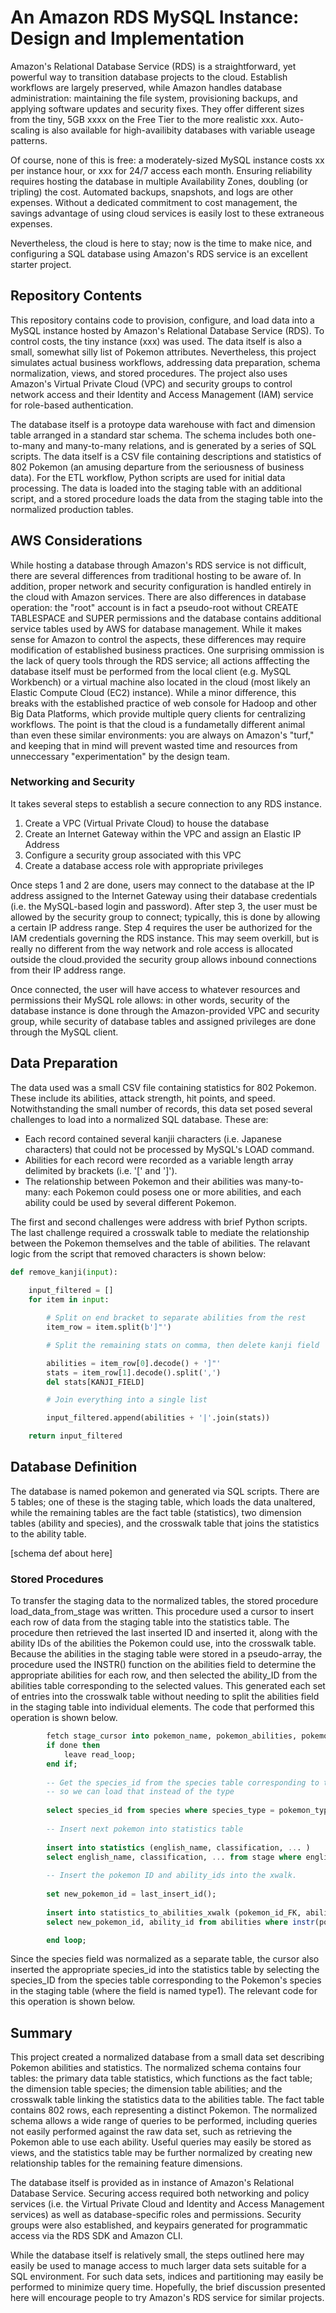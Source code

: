 # An Amazon RDS MySQL Instance: Design and Implementation

Amazon's Relational Database Service (RDS) is a straightforward, yet powerful way to transition database projects to the cloud. Establish workflows are largely preserved, while Amazon handles database administration: maintaining the file system, provisioning backups, and applying software updates and security fixes. They offer different sizes from the tiny, 5GB xxxx on the Free Tier to the more realistic xxx. Auto-scaling is also available for high-availibity databases with variable useage patterns.

Of course, none of this is free: a moderately-sized MySQL instance costs xx per instance hour, or xxx for 24/7 access each month. Ensuring reliability requires hosting the database in multiple Availability Zones, doubling (or tripling) the cost. Automated backups, snapshots, and logs are other expenses. Without a dedicated commitment to cost management, the savings advantage of using cloud services is easily lost to these extraneous expenses. 

Nevertheless, the cloud is here to stay; now is the time to make nice, and configuring a SQL database using Amazon's RDS service is an excellent starter project.

## Repository Contents

This repository contains code to provision, configure, and load data into a MySQL instance hosted by Amazon's Relational Database Service (RDS). To control costs, the tiny instance (xxx) was used. The data itself is also a small, somewhat silly list of Pokemon attributes. Nevertheless, this project simulates actual business workflows, addressing data preparation, schema normalization, views, and stored procedures. The project also uses Amazon's Virtual Private Cloud (VPC) and security groups to control network access and their Identity and Access Management (IAM) service for role-based authentication.

The database itself is a protoype data warehouse with fact and dimension table arranged in a standard star schema. The schema includes both one-to-many and many-to-many relations, and is generated by a series of SQL scripts. The data itself is a CSV file containing descriptions and statistics of 802 Pokemon (an amusing departure from the seriousness of business data). For the ETL workflow, Python scripts are used for initial data processing. The data is loaded into the staging table with an additional script, and a stored procedure loads the data from the staging table into the normalized production tables.

## AWS Considerations

While hosting a database through Amazon's RDS service is not difficult, there are several differences from traditional hosting to be aware of. In addition, proper network and security configuration is handled entirely in the cloud with Amazon services. There are also differences in database operation: the "root" account is in fact a pseudo-root without CREATE TABLESPACE and SUPER permissions and the database contains additional service tables used by AWS for database management. While it makes sense for Amazon to control the aspects, these differences may require modification of established business practices. One surprising ommission is the lack of query tools through the RDS service; all actions afffecting the database itself must be performed from the local client (e.g. MySQL Workbench) or a virtual machine also located in the cloud (most likely an Elastic Compute Cloud (EC2) instance). While a minor difference, this breaks with the established practice of web console for Hadoop and other Big Data Platforms, which provide multiple query clients for centralizing workflows. The point is that the cloud is a fundametally different animal than even these similar environments: you are always on Amazon's "turf," and keeping that in mind will prevent wasted time and resources from unneccessary "experimentation" by the design team. 

### Networking and Security

It takes several steps to establish a secure connection to any RDS instance.

1. Create a VPC (Virtual Private Cloud) to house the database
2. Create an Internet Gateway within the VPC and assign an Elastic IP Address
3. Configure a security group associated with this VPC
4. Create a database access role with appropriate privileges

Once steps 1 and 2 are done, users may connect to the database at the IP address assigned to the Internet Gateway using their database credentials (i.e. the MySQL-based login and password). After step 3, the user must be allowed by the security group to connect; typically, this is done by allowing a certain IP address range. Step 4 requires the user be authorized for the IAM credentials governing the RDS instance. This may seem overkill, but is really no different from the way network and role access is allocated outside the cloud.provided the security group allows inbound connections from their IP address range. 

Once connected, the user will have access to whatever resources and permissions their MySQL role allows: in other words, security of the database instance is done through the Amazon-provided VPC and security group, while security of database tables and assigned privileges are done through the MySQL client.

## Data Preparation

The data used was a small CSV file containing statistics for 802 Pokemon. These include its abilities, attack strength, hit points, and speed. Notwithstanding the small number of records, this data set posed several challenges to load into a normalized SQL database. These are:

* Each record contained several kanjii characters (i.e. Japanese characters) that could not be processed by MySQL's LOAD command. 
* Abilities for each record were recorded as a variable length array delimited by brackets (i.e. '[' and ']'). 
* The relationship between Pokemon and their abilities was many-to-many: each Pokemon could posess one or more abilities, and each ability could be used by several different Pokemon.

The first and second challenges were address with brief Python scripts. The last challenge required a crosswalk table to mediate the relationship between the Pokemon themselves and the table of abilities. The relavant logic from the script that removed characters is shown below:

```python
def remove_kanji(input):
    
	input_filtered = []
    for item in input:

        # Split on end bracket to separate abilities from the rest
        item_row = item.split(b']"')

        # Split the remaining stats on comma, then delete kanji field

        abilities = item_row[0].decode() + ']"'
        stats = item_row[1].decode().split(',')
        del stats[KANJI_FIELD]

        # Join everything into a single list

        input_filtered.append(abilities + '|'.join(stats))

    return input_filtered
```

## Database Definition

The database is named pokemon and generated via SQL scripts. There are 5 tables; one of these is the staging table, which loads the data unaltered, while the remaining tables are the fact table (statistics), two dimension tables (ability and species), and the crosswalk table that joins the statistics to the ability table.

[schema def about here]

### Stored Procedures

To transfer the staging data to the normalized tables, the stored procedure load_data_from_stage was written. This procedure used a cursor to insert each row of data from the staging table into the statistics table. The procedure then retrieved the last inserted ID and inserted it, along with the ability IDs of the abilities the Pokemon could use, into the crosswalk table. Because the abilities in the staging table were stored in a pseudo-array, the procedure used the INSTR() function on the abilities field to determine the appropriate abilities for each row, and then selected the ability_ID from the abilities table corresponding to the selected values. This generated each set of entries into the crosswalk table without needing to split the abilities field in the staging table into individual elements. The code that performed this operation is shown below.

```SQL read_loop: loop
		fetch stage_cursor into pokemon_name, pokemon_abilities, pokemon_type;
		if done then 
			leave read_loop;
		end if;
		
		-- Get the species_id from the species table corresponding to the Pokemon's type
		-- so we can load that instead of the type
		
		select species_id from species where species_type = pokemon_type into new_species_id;
		
		-- Insert next pokemon into statistics table
		
		insert into statistics (english_name, classification, ... )
		select english_name, classification, ... from stage where english_name = pokemon_name;
	
		-- Insert the pokemon ID and ability_ids into the xwalk.
	
		set new_pokemon_id = last_insert_id();
	
		insert into statistics_to_abilities_xwalk (pokemon_id_FK, ability_id_FK)
		select new_pokemon_id, ability_id from abilities where instr(pokemon_abilities, ability);

		end loop;
```
Since the species field was normalized as a separate table, the cursor also inserted the appropriate species_id into the statistics table by selecting the species_ID from the species table corresponding to the Pokemon's species in the staging table (where the field is named type1). The relevant code for this operation is shown below.

## Summary

This project created a normalized database from a small data set describing Pokemon abilities and statistics. The normalized schema contains four tables: the primary data table statistics, which functions as the fact table; the dimension table species; the dimension table abilities; and the crosswalk table linking the statistics data to the abilities table. The fact table contains 802 rows, each representing a distinct Pokemon. The normalized schema allows a wide range of queries to be performed, including queries not easily performed against the raw data set, such as retrieving the Pokemon able to use each ability. Useful queries may easily be stored as views, and the statistics table may be further normalized by creating new relationship tables for the remaining feature dimensions.

The database itself is provided as in instance of Amazon's Relational Database Service. Securing access required both networking and policy services (i.e. the Virtual Private Cloud and Identity and Access Management services) as well as database-specific roles and permissions. Security groups were also established, and keypairs generated for programmatic access via the RDS SDK and Amazon CLI.

While the database itself is relatively small, the steps outlined here may easily be used to manage access to much larger data sets suitable for a SQL environment. For such data sets, indices and partitioning may easily be performed to minimize query time. Hopefully, the brief discussion presented here will encourage people to try Amazon's RDS service for similar projects.
